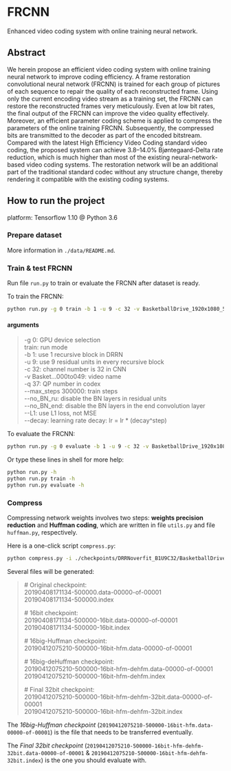 # FRCNN

Enhanced video coding system with online training neural network.

## Abstract

We herein propose an efficient video coding system with online training neural network to improve coding efficiency. A frame restoration convolutional neural network (FRCNN) is trained for each group of pictures of each sequence to repair the quality of each reconstructed frame. Using only the current encoding video stream as a training set, the FRCNN can restore the reconstructed frames very meticulously. Even at low bit rates, the final output of the FRCNN can improve the video quality effectively. Moreover, an efficient parameter coding scheme is applied to compress the parameters of the online training FRCNN. Subsequently, the compressed bits are transmitted to the decoder as part of the encoded bitstream. Compared with the latest High Efficiency Video Coding standard video coding, the proposed system can achieve 3.8–14.0% Bjøntegaard-Delta rate reduction, which is much higher than most of the existing neural-network-based video coding systems. The restoration network will be an additional part of the traditional standard codec without any structure change, thereby rendering it compatible with the existing coding systems.

## How to run the project

platform: Tensorflow 1.10 @ Python 3.6

### Prepare dataset

More information in `./data/README.md`.

### Train & test FRCNN

Run file `run.py` to train or evaluate the FRCNN after dataset is ready.

To train the FRCNN:

```bash
python run.py -g 0 train -b 1 -u 9 -c 32 -v BasketballDrive_1920x1080_50_000to049 -q 37 --max_steps 500000 --no_BN_ru --no_BN_end --L1 --lr 0.002 --decay 0.999995
```

#### arguments

> -g 0: GPU device selection  
> train: run mode  
> -b 1: use 1 recursive block in DRRN  
> -u 9: use 9 residual units in every recursive block  
> -c 32: channel number is 32 in CNN  
> -v Basket...000to049: video name  
> -q 37: QP number in codex  
> --max_steps 300000: train steps  
> --no_BN_ru: disable the BN layers in residual units  
> --no_BN_end: disable the BN layers in the end convolution layer  
> --L1: use L1 loss, not MSE  
> --decay: learning rate decay: lr = lr * (decay^step)

To evaluate the FRCNN:

```bash
python run.py -g 0 evaluate -b 1 -u 9 -c 32 -v BasketballDrive_1920x1080_50_000to049 -q 37 --height 1080 --width 1920 --no_BN_ru --no_BN_end --ckpt checkpoints/DRRNoverfit_B1U9C32/BasketballDrive_1920x1080_50_000to049_QP37/20190330123736/20190331024130-400000
```

Or type these lines in shell for more help:

```bash
python run.py -h
python run.py train -h
python run.py evaluate -h
```

### Compress

Compressing network weights involves two steps: **weights precision reduction** and **Huffman coding**, which are written in file `utils.py` and file `huffman.py`, respectively.

Here is a one-click script `compress.py`:

```bash
python compress.py -i ./checkpoints/DRRNoverfit_B1U9C32/BasketballDrive_1920x1080_50_000to049_QP32/20190407223926/20190408171134-500000
```

Several files will be generated:

> \# Original checkpoint:  
> 20190408171134-500000.data-00000-of-00001  
> 20190408171134-500000.index
>
> \# 16bit checkpoint:  
> 20190408171134-500000-16bit.data-00000-of-00001  
> 20190408171134-500000-16bit.index
>
> \# 16big-Huffman checkpoint:  
> 20190412075210-500000-16bit-hfm.data-00000-of-00001
>
> \# 16big-deHuffman checkpoint:  
> 20190412075210-500000-16bit-hfm-dehfm.data-00000-of-00001  
> 20190412075210-500000-16bit-hfm-dehfm.index
>
> \# Final 32bit checkpoint:  
> 20190412075210-500000-16bit-hfm-dehfm-32bit.data-00000-of-00001  
> 20190412075210-500000-16bit-hfm-dehfm-32bit.index

The *16big-Huffman checkpoint* (`20190412075210-500000-16bit-hfm.data-00000-of-00001`) is the file that needs to be transferred eventually.

The *Final 32bit checkpoint* (`20190412075210-500000-16bit-hfm-dehfm-32bit.data-00000-of-00001` & `20190412075210-500000-16bit-hfm-dehfm-32bit.index`) is the one you should evaluate with.









